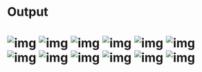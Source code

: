 <h1>Output<h1>
<img src="Capture.PNG" alt="img">
<img src="Capture_7.PNG" alt="img">
<img src="Capture_2.PNG" alt="img">
<img src="Capture_3.PNG" alt="img">
<img src="Capture_4.PNG" alt="img">
<img src="Capture_5.PNG" alt="img">
<img src="Capture_6.PNG" alt="img">
<img src="image/img_1.PNG" alt="img">
<img src="image/img_2.PNG" alt="img">
<img src="image/img_3.PNG" alt="img">
<img src="image/img_4.PNG" alt="img">
<img src="image/img_5.PNG" alt="img">
<!-- <img src="img_6.PNG" alt="img">
<img src="img_6.PNG" alt="img"> -->